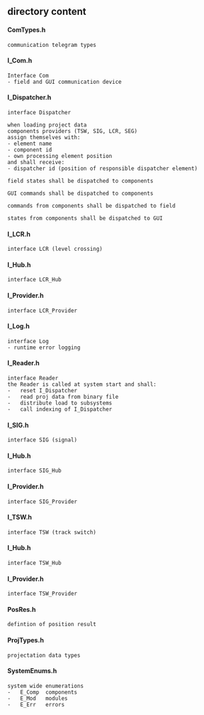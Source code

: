 ## directory content

#### ComTypes.h
```
communication telegram types
```

#### I_Com.h
```
Interface Com
- field and GUI communication device
```

#### I_Dispatcher.h
```
interface Dispatcher

when loading project data
components providers (TSW, SIG, LCR, SEG)
assign themselves with:
- element name
- component id
- own processing element position
and shall receive:
- dispatcher id (position of responsible dispatcher element)

field states shall be dispatched to components

GUI commands shall be dispatched to components

commands from components shall be dispatched to field

states from components shall be dispatched to GUI
```

#### I_LCR.h
```
interface LCR (level crossing)
```

#### I_Hub.h
```
interface LCR_Hub
```

#### I_Provider.h
```
interface LCR_Provider
```

#### I_Log.h
```
interface Log
- runtime error logging
```

#### I_Reader.h
```
interface Reader
the Reader is called at system start and shall:
-   reset I_Dispatcher
-   read proj data from binary file
-   distribute load to subsystems
-   call indexing of I_Dispatcher
```

#### I_SIG.h
```
interface SIG (signal)
```

#### I_Hub.h
```
interface SIG_Hub
```

#### I_Provider.h
```
interface SIG_Provider
```

#### I_TSW.h
```
interface TSW (track switch)
```

#### I_Hub.h
```
interface TSW_Hub
```

#### I_Provider.h
```
interface TSW_Provider
```

#### PosRes.h
```
defintion of position result
```

#### ProjTypes.h
```
projectation data types
```

#### SystemEnums.h
```
system wide enumerations
-   E_Comp  components
-   E_Mod   modules
-   E_Err   errors
```
